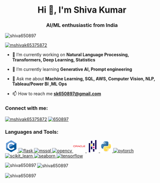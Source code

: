 

<h1 align="center">Hi 👋, I'm Shiva Kumar</h1>
<h3 align="center">AI/ML enthusiastic from India</h3>

<p align="left"> <img src="https://komarev.com/ghpvc/?username=shiva650897&label=Profile%20views&color=0e75b6&style=flat" alt="shiva650897" /> </p>

<p align="left"> <a href="https://twitter.com/mshivak65375872" target="blank"><img src="https://img.shields.io/twitter/follow/mshivak65375872?logo=twitter&style=for-the-badge" alt="mshivak65375872" /></a> </p>

- 🔭 I’m currently working on **Natural Language Processing, Transformers, Deep Learning, Statistics**

- 🌱 I’m currently learning **Generative AI, Prompt engineering**

- 💬 Ask me about **Machine Learning, SQL, AWS, Computer Vision, NLP, Tableau/Power BI ,ML Ops**

- 📫 How to reach me **sk650897@gmail.com**

<h3 align="left">Connect with me:</h3>
<p align="left">
<a href="https://twitter.com/mshivak65375872" target="blank"><img align="center" src="https://raw.githubusercontent.com/rahuldkjain/github-profile-readme-generator/master/src/images/icons/Social/twitter.svg" alt="mshivak65375872" height="30" width="40" /></a>
<a href="https://linkedin.com/in/650897" target="blank"><img align="center" src="https://raw.githubusercontent.com/rahuldkjain/github-profile-readme-generator/master/src/images/icons/Social/linked-in-alt.svg" alt="650897" height="30" width="40" /></a>
</p>

<h3 align="left">Languages and Tools:</h3>
<p align="left"> <a href="https://www.cprogramming.com/" target="_blank" rel="noreferrer"> <img src="https://raw.githubusercontent.com/devicons/devicon/master/icons/c/c-original.svg" alt="c" width="40" height="40"/> </a> <a href="https://flask.palletsprojects.com/" target="_blank" rel="noreferrer"> <img src="https://www.vectorlogo.zone/logos/pocoo_flask/pocoo_flask-icon.svg" alt="flask" width="40" height="40"/> </a> <a href="https://www.microsoft.com/en-us/sql-server" target="_blank" rel="noreferrer"> <img src="https://www.svgrepo.com/show/303229/microsoft-sql-server-logo.svg" alt="mssql" width="40" height="40"/> </a> <a href="https://opencv.org/" target="_blank" rel="noreferrer"> <img src="https://www.vectorlogo.zone/logos/opencv/opencv-icon.svg" alt="opencv" width="40" height="40"/> </a> <a href="https://www.oracle.com/" target="_blank" rel="noreferrer"> <img src="https://raw.githubusercontent.com/devicons/devicon/master/icons/oracle/oracle-original.svg" alt="oracle" width="40" height="40"/> </a> <a href="https://pandas.pydata.org/" target="_blank" rel="noreferrer"> <img src="https://raw.githubusercontent.com/devicons/devicon/2ae2a900d2f041da66e950e4d48052658d850630/icons/pandas/pandas-original.svg" alt="pandas" width="40" height="40"/> </a> <a href="https://www.python.org" target="_blank" rel="noreferrer"> <img src="https://raw.githubusercontent.com/devicons/devicon/master/icons/python/python-original.svg" alt="python" width="40" height="40"/> </a> <a href="https://pytorch.org/" target="_blank" rel="noreferrer"> <img src="https://www.vectorlogo.zone/logos/pytorch/pytorch-icon.svg" alt="pytorch" width="40" height="40"/> </a> <a href="https://scikit-learn.org/" target="_blank" rel="noreferrer"> <img src="https://upload.wikimedia.org/wikipedia/commons/0/05/Scikit_learn_logo_small.svg" alt="scikit_learn" width="40" height="40"/> </a> <a href="https://seaborn.pydata.org/" target="_blank" rel="noreferrer"> <img src="https://seaborn.pydata.org/_images/logo-mark-lightbg.svg" alt="seaborn" width="40" height="40"/> </a> <a href="https://www.tensorflow.org" target="_blank" rel="noreferrer"> <img src="https://www.vectorlogo.zone/logos/tensorflow/tensorflow-icon.svg" alt="tensorflow" width="40" height="40"/> </a> </p>

<p><img align="left" src="https://github-readme-stats.vercel.app/api/top-langs?username=shiva650897&show_icons=true&locale=en&layout=compact" alt="shiva650897" /></p>

<p>&nbsp;<img align="center" src="https://github-readme-stats.vercel.app/api?username=shiva650897&show_icons=true&locale=en" alt="shiva650897" /></p>

<p><img align="center" src="https://github-readme-streak-stats.herokuapp.com/?user=shiva650897&" alt="shiva650897" /></p>
